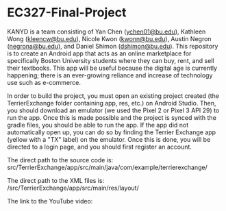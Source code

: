 # EC327-Final-Project
KANYD is a team consisting of Yan Chen (ychen01@bu.edu), Kathleen Wong (kleencw@bu.edu), Nicole Kwon (kwonn@bu.edu), Austin Negron (negrona@bu.edu), and Daniel Shimon (dshimon@bu.edu). This repository is to create an Android app that acts as an online marketplace for specifically Boston University students where they can buy, rent, and sell their textbooks. This app will be useful because the digital age is currently happening; there is an ever-growing reliance and increase of technology use such as e-commerce.

In order to build the project, you must open an existing project created (the TerrierExchange folder containing app, res, etc.) on Android Studio. Then, you should download an emulator (we used the Pixel 2 or Pixel 3 API 29) to run the app. Once this is made possible and the project is synced with the gradle files, you should be able to run the app. If the app did not automatically open up, you can do so by finding the Terrier Exchange app (yellow with a "TX" label) on the emulator. Once this is done, you will be directed to a login page, and you should first register an account. 

The direct path to the source code is: src/TerrierExchange/app/src/main/java/com/example/terrierexchange/

The direct path to the XML files is: /src/TerrierExchange/app/src/main/res/layout/

The link to the YouTube video: 
